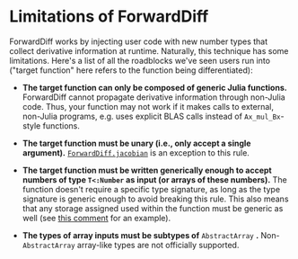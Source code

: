 # Limitations of ForwardDiff

ForwardDiff works by injecting user code with new number types that collect derivative
information at runtime. Naturally, this technique has some limitations. Here's a list
of all the roadblocks we've seen users run into ("target function" here refers to the
function being differentiated):

- **The target function can only be composed of generic Julia functions.** ForwardDiff cannot propagate derivative information through non-Julia code. Thus, your function may not work if it makes calls to external, non-Julia programs, e.g. uses explicit BLAS calls instead of `Ax_mul_Bx`-style functions.

- **The target function must be unary (i.e., only accept a single argument).** [`ForwardDiff.jacobian`](@ref) is an exception to this rule.

- **The target function must be written generically enough to accept numbers of type `T<:Number` as input (or arrays of these numbers).** The function doesn't require a specific type signature, as long as the type signature is generic enough to avoid breaking this rule. This also means that any storage assigned used within the function must be generic as well (see [this comment](https://github.com/JuliaDiff/ForwardDiff.jl/issues/136#issuecomment-237941790) for an example).

- **The types of array inputs must be subtypes of** `AbstractArray` **.** Non-`AbstractArray` array-like types are not officially supported.
